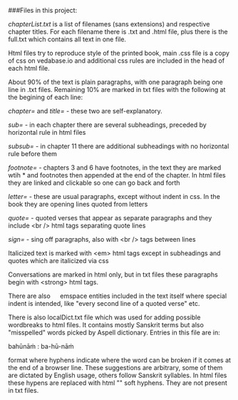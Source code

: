 ###Files in this project:

*chapterList.txt* is a list of filenames (sans extensions) and respective chapter titles. For each filename there is .txt and .html file, plus there is the full.txt which contains all text in one file.

Html files try to reproduce style of the printed book, main .css file is a copy of css on vedabase.io and additional css rules are included in the head of each html file.

About 90% of the text is plain paragraphs, with one paragraph being one line in .txt files. Remaining 10% are marked in txt files with the following at the begining of each line:

*chapter=* and *title=* - these two are self-explanatory.

*sub=* - in each chapter there are several subheadings, preceded by horizontal rule in html files

*subsub=* - in chapter 11 there are additional subheadings with no horizontal rule before them

*footnote=* - chapters 3 and 6 have footnotes, in the text they are marked wtih * and footnotes then appended at the end of the chapter. In html files they are linked and clickable so one can go back and forth

*letter=* - these are usual paragraphs, except without indent in css. In the book they are opening lines quoted from letters

*quote=* - quoted verses that appear as separate paragraphs and they include &lt;br /&gt; html tags separating quote lines

*sign=* - sing off paragraphs, also with &lt;br /&gt; tags between lines

Italicized text is marked with &lt;em&gt; html tags except in subheadings and quotes which are italicized via css

Conversations are marked in html only, but in txt files these paragraphs begin with &lt;strong&gt; html tags.

There are also &emsp; emspace entities included in the text itself where special indent is intended, like "every second line of a quoted verse" etc. 

There is also localDict.txt file which was used for adding possible wordbreaks to html files. It contains mostly Sanskrit terms but also "misspelled" words picked by Aspell dictionary. Entries in this file are in:

bahūnāṁ : ba-hū-nāṁ

format where hyphens indicate where the word can be broken if it comes at the end of a browser line. These suggestions are arbitrary, some of them are dictated by English usage, others follow Sanskrit syllables. In html files these hypens are replaced with html "&shy;" soft hyphens. They are not present in txt files.
